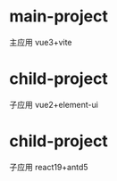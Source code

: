 # main-project

主应用 vue3+vite

# child-project

子应用 vue2+element-ui

# child-project

子应用 react19+antd5
